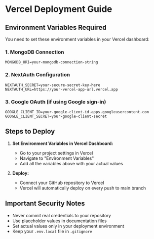 # Vercel Deployment Guide

## Environment Variables Required

You need to set these environment variables in your Vercel dashboard:

### 1. MongoDB Connection

```
MONGODB_URI=your-mongodb-connection-string
```

### 2. NextAuth Configuration

```
NEXTAUTH_SECRET=your-secure-secret-key-here
NEXTAUTH_URL=https://your-vercel-app-url.vercel.app
```

### 3. Google OAuth (if using Google sign-in)

```
GOOGLE_CLIENT_ID=your-google-client-id.apps.googleusercontent.com
GOOGLE_CLIENT_SECRET=your-google-client-secret
```

## Steps to Deploy

1. **Set Environment Variables in Vercel Dashboard:**

   - Go to your project settings in Vercel
   - Navigate to "Environment Variables"
   - Add all the variables above with your actual values

2. **Deploy:**
   - Connect your GitHub repository to Vercel
   - Vercel will automatically deploy on every push to main branch

## Important Security Notes

- Never commit real credentials to your repository
- Use placeholder values in documentation files
- Set actual values only in your deployment environment
- Keep your `.env.local` file in `.gitignore`
